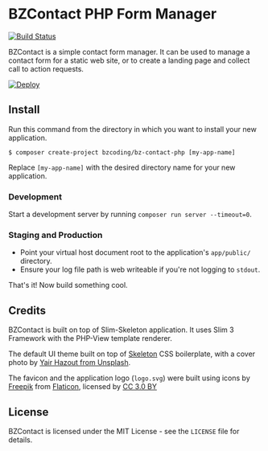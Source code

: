 # BZContact PHP Form Manager

[![Build Status](https://travis-ci.org/BZCoding/bz-contact-php.svg?branch=master)](https://travis-ci.org/BZCoding/bz-contact-php)

BZContact is a simple contact form manager. It can be used to manage a contact form for a static web site, or to create a landing page and collect call to action requests.

[![Deploy](https://www.herokucdn.com/deploy/button.png)](https://heroku.com/deploy?template=https://github.com/BZCoding/bz-contact-php/tree/master)

## Install

Run this command from the directory in which you want to install your new application.

~~~ console
$ composer create-project bzcoding/bz-contact-php [my-app-name]
~~~

Replace `[my-app-name]` with the desired directory name for your new application.

### Development

Start a development server by running `composer run server --timeout=0`.

### Staging and Production

 * Point your virtual host document root to the application's `app/public/` directory.
 * Ensure your log file path is web writeable if you're not logging to `stdout`.

That's it! Now build something cool.

## Credits

BZContact is built on top of Slim-Skeleton application. It uses Slim 3 Framework with the PHP-View template renderer.

The default UI theme built on top of [Skeleton](http://getskeleton.com/) CSS boilerplate, with a cover photo by [Yair Hazout from Unsplash](https://unsplash.com/@yairhazout).

The favicon and the application logo (`logo.svg`) were built using icons by [Freepik](http://www.freepik.com) from [Flaticon](http://www.flaticon.com), licensed by [CC 3.0 BY ](http://creativecommons.org/licenses/by/3.0/ "Creative Commons BY 3.0")

## License

BZContact is licensed under the MIT License - see the `LICENSE` file for details.

